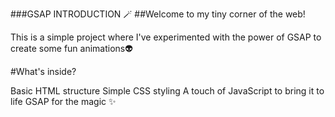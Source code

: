 ###GSAP INTRODUCTION 🪄
##Welcome to my tiny corner of the web!

This is a simple project where I've experimented with the power of GSAP to create some fun animations👽

#What's inside?

Basic HTML structure
Simple CSS styling
A touch of JavaScript to bring it to life
GSAP for the magic ✨

